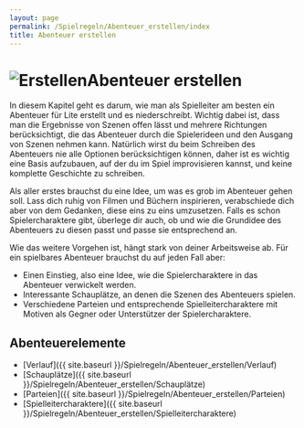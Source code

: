 ```yaml
---
layout: page
permalink: /Spielregeln/Abenteuer_erstellen/index
title: Abenteuer erstellen
---
```


<h1><img alt="Erstellen" src="{{ site.baseurl }}/assets/pics/erstellen.png" />Abenteuer erstellen</h1>

In diesem Kapitel geht es darum, wie man als Spielleiter am besten ein Abenteuer für Lite erstellt und es niederschreibt. Wichtig dabei ist, dass man die Ergebnisse von Szenen offen lässt und mehrere Richtungen berücksichtigt, die das Abenteuer durch die Spielerideen und den Ausgang von Szenen nehmen kann. Natürlich wirst du beim Schreiben des Abenteuers nie alle Optionen berücksichtigen können, daher ist es wichtig eine Basis aufzubauen, auf der du im Spiel improvisieren kannst, und keine komplette Geschichte zu schreiben.

Als aller erstes brauchst du eine Idee, um was es grob im Abenteuer gehen soll. Lass dich ruhig von Filmen und Büchern inspirieren, verabschiede dich aber von dem Gedanken, diese eins zu eins umzusetzen. Falls es schon Spielercharaktere gibt, überlege dir auch, ob und wie die Grundidee des Abenteuers zu diesen passt und passe sie entsprechend an.

Wie das weitere Vorgehen ist, hängt stark von deiner Arbeitsweise ab. Für ein spielbares Abenteuer brauchst du auf jeden Fall aber:

- Einen Einstieg, also eine Idee, wie die Spielercharaktere in das Abenteuer verwickelt werden.
- Interessante Schauplätze, an denen die Szenen des Abenteuers spielen.
- Verschiedene Parteien und entsprechende Spielleitercharaktere mit Motiven als Gegner oder Unterstützer der Spielercharaktere.

## Abenteuerelemente

- [Verlauf]({{ site.baseurl }}/Spielregeln/Abenteuer_erstellen/Verlauf)
- [Schauplätze]({{ site.baseurl }}/Spielregeln/Abenteuer_erstellen/Schauplätze)
- [Parteien]({{ site.baseurl }}/Spielregeln/Abenteuer_erstellen/Parteien)
- [Spielleitercharaktere]({{ site.baseurl }}/Spielregeln/Abenteuer_erstellen/Spielleitercharaktere)

